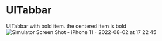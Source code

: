 # UITabbar
UITabbar with bold item. the centered item is bold
![Simulator Screen Shot - iPhone 11 - 2022-08-02 at 17 22 45](https://user-images.githubusercontent.com/25032829/182373866-789a385b-f265-4a80-ad0f-ec5ef9e96531.png)
